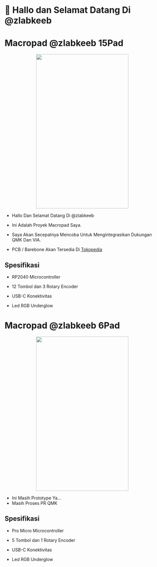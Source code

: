 <p align="center">
  <h1>👋 Hallo dan Selamat Datang Di @zlabkeeb</h1>
</p>

# Macropad @zlabkeeb 15Pad

<p align="center">
  <img width="300" height="500" src="https://i.imgur.com/E5Ajv0fh.jpeg">
</p>

- Hallo Dan Selamat Datang Di @zlabkeeb

- Ini Adalah Proyek Macropad Saya.
- Saya Akan Secepatnya Mencoba Untuk Mengintegrasikan Dukungan QMK Dan VIA.
- PCB / Barebone Akan Tersedia Di [Tokopedia](https://www.tokopedia.com/zahranetid)

## Spesifikasi

- RP2040 Microcontroller

- 12 Tombol dan 3 Rotary Encoder

- USB-C Konektivitas

- Led RGB Underglow

#

# Macropad @zlabkeeb 6Pad

<p align="center">
  <img width="300" height="500" src="https://i.imgur.com/Ugc3R2Th.jpeg">
</p>

- Ini Masih Prototype Ya...
- Masih Proses PR QMK

## Spesifikasi

- Pro Micro Microcontroller

- 5 Tombol dan 1 Rotary Encoder

- USB-C Konektivitas

- Led RGB Underglow
